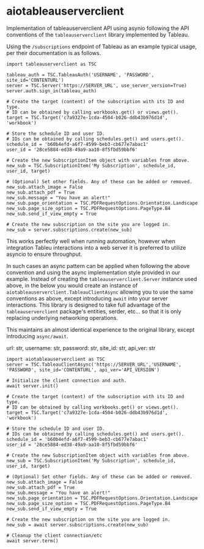 # aiotableauserverclient
Implementation of tableauserverclient API using asynio following the API conventions of the `tableauserverclient` library implemented by Tableau.

Using the `/subscriptions` endpoint of Tableau as an example typical usage, per their documentation is as follows.

```
import tableauserverclient as TSC

tableau_auth = TSC.TableauAuth('USERNAME', 'PASSWORD', site_id='CONTENTURL')
server = TSC.Server('https://SERVER_URL', use_server_version=True)
server.auth.sign_in(tableau_auth)

# Create the target (content) of the subscription with its ID and type.
# ID can be obtained by calling workbooks.get() or views.get().
target = TSC.Target('c7a9327e-1cda-4504-b026-ddb43b976d1d', 'workbook')

# Store the schedule ID and user ID.
# IDs can be obtained by calling schedules.get() and users.get().
schedule_id = 'b60b4efd-a6f7-4599-beb3-cb677e7abac1'
user_id = '28ce5884-ed38-49a9-aa10-8f5fbd59bbf6'

# Create the new SubscriptionItem object with variables from above.
new_sub = TSC.SubscriptionItem('My Subscription', schedule_id, user_id, target)

# (Optional) Set other fields. Any of these can be added or removed.
new_sub.attach_image = False
new_sub.attach_pdf = True
new_sub.message = "You have an alert!"
new_sub.page_orientation = TSC.PDFRequestOptions.Orientation.Landscape
new_sub.page_size_option = TSC.PDFRequestOptions.PageType.B4
new_sub.send_if_view_empty = True

# Create the new subscription on the site you are logged in.
new_sub = server.subscriptions.create(new_sub)
```

This works perfectly well when running automation, however when integration Tableu interactions into a web server it is preferred to utilize asyncio to ensure throughput.

In such cases an async pattern can be applied when following the above convention and using the async implementation style provided in our example.  Instead of creating the `tableauserverclient.Server` instance used above, in the below you would create an instance of `aiotableauserverclient.TableauClientAsync` allowing you to use the same conventions as above, except introducing `await` into your server interactions.  This library is designed to take full advantage of the `tableauserverclient` package's entities, serder, etc... so that it is only replacing underlying networking operations.

This maintains an almost identical experience to the original library, except introducing `async/await`.


url: str, username: str, password: str, site_id: str, api_ver: str

```
import aiotableauserverclient as TSC
server = TSC.TableauClientAsync('https://SERVER_URL','USERNAME', 'PASSWORD', site_id='CONTENTURL', api_ver='API_VERSION')

# Initialize the client connection and auth.
await server.init()

# Create the target (content) of the subscription with its ID and type.
# ID can be obtained by calling workbooks.get() or views.get().
target = TSC.Target('c7a9327e-1cda-4504-b026-ddb43b976d1d', 'workbook')

# Store the schedule ID and user ID.
# IDs can be obtained by calling schedules.get() and users.get().
schedule_id = 'b60b4efd-a6f7-4599-beb3-cb677e7abac1'
user_id = '28ce5884-ed38-49a9-aa10-8f5fbd59bbf6'

# Create the new SubscriptionItem object with variables from above.
new_sub = TSC.SubscriptionItem('My Subscription', schedule_id, user_id, target)

# (Optional) Set other fields. Any of these can be added or removed.
new_sub.attach_image = False
new_sub.attach_pdf = True
new_sub.message = "You have an alert!"
new_sub.page_orientation = TSC.PDFRequestOptions.Orientation.Landscape
new_sub.page_size_option = TSC.PDFRequestOptions.PageType.B4
new_sub.send_if_view_empty = True

# Create the new subscription on the site you are logged in.
new_sub = await server.subscriptions.create(new_sub)

# Cleanup the client connection/etc
await server.term()
```